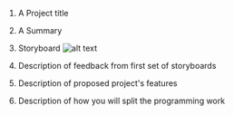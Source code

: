 1. A Project title

2. A Summary

3. Storyboard
![alt text](https://github.com/withyuns/cogsmap/blob/master/images/Storyboard-proj.jpg "Storyboard for proposed project")

4. Description of feedback from first set of storyboards

5. Description of proposed project's features

6. Description of how you will split the programming work


